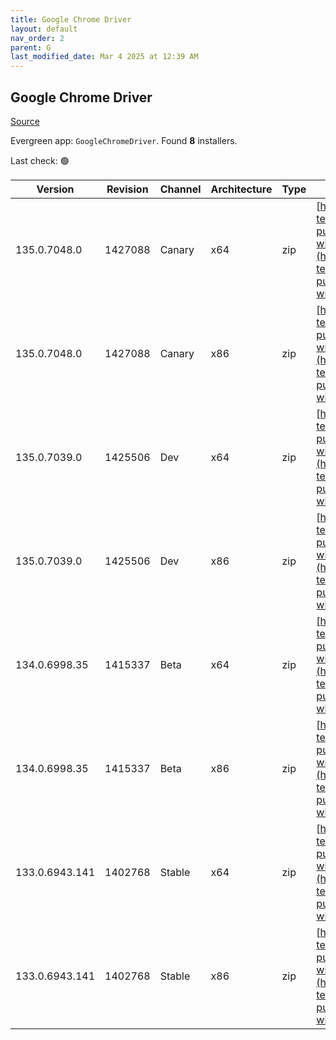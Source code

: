 ```yaml
---
title: Google Chrome Driver
layout: default
nav_order: 2
parent: G
last_modified_date: Mar 4 2025 at 12:39 AM
---
```


## Google Chrome Driver

[Source](https://googlechromelabs.github.io/chrome-for-testing/)

Evergreen app: `GoogleChromeDriver`. Found **8** installers.

Last check: 🟢

| Version        | Revision | Channel | Architecture | Type | URI                                                                                                                                                                                                          |
| -------------- | -------- | ------- | ------------ | ---- | ------------------------------------------------------------------------------------------------------------------------------------------------------------------------------------------------------------ |
| 135.0.7048.0   | 1427088  | Canary  | x64          | zip  | [https://storage.googleapis.com/chrome-for-testing-public/135.0.7048.0/win64/chromedriver-win64.zip](https://storage.googleapis.com/chrome-for-testing-public/135.0.7048.0/win64/chromedriver-win64.zip)     |
| 135.0.7048.0   | 1427088  | Canary  | x86          | zip  | [https://storage.googleapis.com/chrome-for-testing-public/135.0.7048.0/win32/chromedriver-win32.zip](https://storage.googleapis.com/chrome-for-testing-public/135.0.7048.0/win32/chromedriver-win32.zip)     |
| 135.0.7039.0   | 1425506  | Dev     | x64          | zip  | [https://storage.googleapis.com/chrome-for-testing-public/135.0.7039.0/win64/chromedriver-win64.zip](https://storage.googleapis.com/chrome-for-testing-public/135.0.7039.0/win64/chromedriver-win64.zip)     |
| 135.0.7039.0   | 1425506  | Dev     | x86          | zip  | [https://storage.googleapis.com/chrome-for-testing-public/135.0.7039.0/win32/chromedriver-win32.zip](https://storage.googleapis.com/chrome-for-testing-public/135.0.7039.0/win32/chromedriver-win32.zip)     |
| 134.0.6998.35  | 1415337  | Beta    | x64          | zip  | [https://storage.googleapis.com/chrome-for-testing-public/134.0.6998.35/win64/chromedriver-win64.zip](https://storage.googleapis.com/chrome-for-testing-public/134.0.6998.35/win64/chromedriver-win64.zip)   |
| 134.0.6998.35  | 1415337  | Beta    | x86          | zip  | [https://storage.googleapis.com/chrome-for-testing-public/134.0.6998.35/win32/chromedriver-win32.zip](https://storage.googleapis.com/chrome-for-testing-public/134.0.6998.35/win32/chromedriver-win32.zip)   |
| 133.0.6943.141 | 1402768  | Stable  | x64          | zip  | [https://storage.googleapis.com/chrome-for-testing-public/133.0.6943.141/win64/chromedriver-win64.zip](https://storage.googleapis.com/chrome-for-testing-public/133.0.6943.141/win64/chromedriver-win64.zip) |
| 133.0.6943.141 | 1402768  | Stable  | x86          | zip  | [https://storage.googleapis.com/chrome-for-testing-public/133.0.6943.141/win32/chromedriver-win32.zip](https://storage.googleapis.com/chrome-for-testing-public/133.0.6943.141/win32/chromedriver-win32.zip) |
